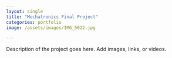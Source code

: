 ```yaml
---
layout: single
title: "Mechatronics Final Project"
categories: portfolio
image: /assets/images/IMG_5022.jpg

---
```


Description of the project goes here. Add images, links, or videos.
